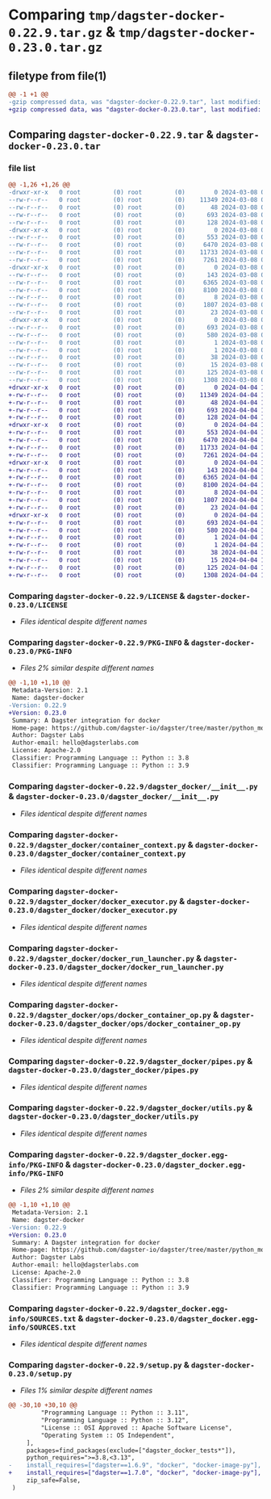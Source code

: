 # Comparing `tmp/dagster-docker-0.22.9.tar.gz` & `tmp/dagster-docker-0.23.0.tar.gz`

## filetype from file(1)

```diff
@@ -1 +1 @@
-gzip compressed data, was "dagster-docker-0.22.9.tar", last modified: Fri Mar  8 00:26:37 2024, max compression
+gzip compressed data, was "dagster-docker-0.23.0.tar", last modified: Thu Apr  4 19:52:06 2024, max compression
```

## Comparing `dagster-docker-0.22.9.tar` & `dagster-docker-0.23.0.tar`

### file list

```diff
@@ -1,26 +1,26 @@
-drwxr-xr-x   0 root         (0) root         (0)        0 2024-03-08 00:26:37.777513 dagster-docker-0.22.9/
--rw-r--r--   0 root         (0) root         (0)    11349 2024-03-08 00:17:46.000000 dagster-docker-0.22.9/LICENSE
--rw-r--r--   0 root         (0) root         (0)       48 2024-03-08 00:17:46.000000 dagster-docker-0.22.9/MANIFEST.in
--rw-r--r--   0 root         (0) root         (0)      693 2024-03-08 00:26:37.777513 dagster-docker-0.22.9/PKG-INFO
--rw-r--r--   0 root         (0) root         (0)      128 2024-03-08 00:17:46.000000 dagster-docker-0.22.9/README.md
-drwxr-xr-x   0 root         (0) root         (0)        0 2024-03-08 00:26:37.777513 dagster-docker-0.22.9/dagster_docker/
--rw-r--r--   0 root         (0) root         (0)      553 2024-03-08 00:17:46.000000 dagster-docker-0.22.9/dagster_docker/__init__.py
--rw-r--r--   0 root         (0) root         (0)     6470 2024-03-08 00:17:46.000000 dagster-docker-0.22.9/dagster_docker/container_context.py
--rw-r--r--   0 root         (0) root         (0)    11733 2024-03-08 00:17:46.000000 dagster-docker-0.22.9/dagster_docker/docker_executor.py
--rw-r--r--   0 root         (0) root         (0)     7261 2024-03-08 00:17:46.000000 dagster-docker-0.22.9/dagster_docker/docker_run_launcher.py
-drwxr-xr-x   0 root         (0) root         (0)        0 2024-03-08 00:26:37.777513 dagster-docker-0.22.9/dagster_docker/ops/
--rw-r--r--   0 root         (0) root         (0)      143 2024-03-08 00:17:46.000000 dagster-docker-0.22.9/dagster_docker/ops/__init__.py
--rw-r--r--   0 root         (0) root         (0)     6365 2024-03-08 00:17:46.000000 dagster-docker-0.22.9/dagster_docker/ops/docker_container_op.py
--rw-r--r--   0 root         (0) root         (0)     8100 2024-03-08 00:17:46.000000 dagster-docker-0.22.9/dagster_docker/pipes.py
--rw-r--r--   0 root         (0) root         (0)        8 2024-03-08 00:17:46.000000 dagster-docker-0.22.9/dagster_docker/py.typed
--rw-r--r--   0 root         (0) root         (0)     1807 2024-03-08 00:17:46.000000 dagster-docker-0.22.9/dagster_docker/utils.py
--rw-r--r--   0 root         (0) root         (0)       23 2024-03-08 00:17:46.000000 dagster-docker-0.22.9/dagster_docker/version.py
-drwxr-xr-x   0 root         (0) root         (0)        0 2024-03-08 00:26:37.777513 dagster-docker-0.22.9/dagster_docker.egg-info/
--rw-r--r--   0 root         (0) root         (0)      693 2024-03-08 00:26:37.000000 dagster-docker-0.22.9/dagster_docker.egg-info/PKG-INFO
--rw-r--r--   0 root         (0) root         (0)      580 2024-03-08 00:26:37.000000 dagster-docker-0.22.9/dagster_docker.egg-info/SOURCES.txt
--rw-r--r--   0 root         (0) root         (0)        1 2024-03-08 00:26:37.000000 dagster-docker-0.22.9/dagster_docker.egg-info/dependency_links.txt
--rw-r--r--   0 root         (0) root         (0)        1 2024-03-08 00:26:37.000000 dagster-docker-0.22.9/dagster_docker.egg-info/not-zip-safe
--rw-r--r--   0 root         (0) root         (0)       38 2024-03-08 00:26:37.000000 dagster-docker-0.22.9/dagster_docker.egg-info/requires.txt
--rw-r--r--   0 root         (0) root         (0)       15 2024-03-08 00:26:37.000000 dagster-docker-0.22.9/dagster_docker.egg-info/top_level.txt
--rw-r--r--   0 root         (0) root         (0)      125 2024-03-08 00:26:37.777513 dagster-docker-0.22.9/setup.cfg
--rw-r--r--   0 root         (0) root         (0)     1308 2024-03-08 00:17:46.000000 dagster-docker-0.22.9/setup.py
+drwxr-xr-x   0 root         (0) root         (0)        0 2024-04-04 19:52:06.194689 dagster-docker-0.23.0/
+-rw-r--r--   0 root         (0) root         (0)    11349 2024-04-04 19:44:08.000000 dagster-docker-0.23.0/LICENSE
+-rw-r--r--   0 root         (0) root         (0)       48 2024-04-04 19:44:08.000000 dagster-docker-0.23.0/MANIFEST.in
+-rw-r--r--   0 root         (0) root         (0)      693 2024-04-04 19:52:06.194689 dagster-docker-0.23.0/PKG-INFO
+-rw-r--r--   0 root         (0) root         (0)      128 2024-04-04 19:44:08.000000 dagster-docker-0.23.0/README.md
+drwxr-xr-x   0 root         (0) root         (0)        0 2024-04-04 19:52:06.194689 dagster-docker-0.23.0/dagster_docker/
+-rw-r--r--   0 root         (0) root         (0)      553 2024-04-04 19:44:08.000000 dagster-docker-0.23.0/dagster_docker/__init__.py
+-rw-r--r--   0 root         (0) root         (0)     6470 2024-04-04 19:44:08.000000 dagster-docker-0.23.0/dagster_docker/container_context.py
+-rw-r--r--   0 root         (0) root         (0)    11733 2024-04-04 19:44:08.000000 dagster-docker-0.23.0/dagster_docker/docker_executor.py
+-rw-r--r--   0 root         (0) root         (0)     7261 2024-04-04 19:44:08.000000 dagster-docker-0.23.0/dagster_docker/docker_run_launcher.py
+drwxr-xr-x   0 root         (0) root         (0)        0 2024-04-04 19:52:06.194689 dagster-docker-0.23.0/dagster_docker/ops/
+-rw-r--r--   0 root         (0) root         (0)      143 2024-04-04 19:44:08.000000 dagster-docker-0.23.0/dagster_docker/ops/__init__.py
+-rw-r--r--   0 root         (0) root         (0)     6365 2024-04-04 19:44:08.000000 dagster-docker-0.23.0/dagster_docker/ops/docker_container_op.py
+-rw-r--r--   0 root         (0) root         (0)     8100 2024-04-04 19:44:08.000000 dagster-docker-0.23.0/dagster_docker/pipes.py
+-rw-r--r--   0 root         (0) root         (0)        8 2024-04-04 19:44:08.000000 dagster-docker-0.23.0/dagster_docker/py.typed
+-rw-r--r--   0 root         (0) root         (0)     1807 2024-04-04 19:44:08.000000 dagster-docker-0.23.0/dagster_docker/utils.py
+-rw-r--r--   0 root         (0) root         (0)       23 2024-04-04 19:44:08.000000 dagster-docker-0.23.0/dagster_docker/version.py
+drwxr-xr-x   0 root         (0) root         (0)        0 2024-04-04 19:52:06.194689 dagster-docker-0.23.0/dagster_docker.egg-info/
+-rw-r--r--   0 root         (0) root         (0)      693 2024-04-04 19:52:06.000000 dagster-docker-0.23.0/dagster_docker.egg-info/PKG-INFO
+-rw-r--r--   0 root         (0) root         (0)      580 2024-04-04 19:52:06.000000 dagster-docker-0.23.0/dagster_docker.egg-info/SOURCES.txt
+-rw-r--r--   0 root         (0) root         (0)        1 2024-04-04 19:52:06.000000 dagster-docker-0.23.0/dagster_docker.egg-info/dependency_links.txt
+-rw-r--r--   0 root         (0) root         (0)        1 2024-04-04 19:52:06.000000 dagster-docker-0.23.0/dagster_docker.egg-info/not-zip-safe
+-rw-r--r--   0 root         (0) root         (0)       38 2024-04-04 19:52:06.000000 dagster-docker-0.23.0/dagster_docker.egg-info/requires.txt
+-rw-r--r--   0 root         (0) root         (0)       15 2024-04-04 19:52:06.000000 dagster-docker-0.23.0/dagster_docker.egg-info/top_level.txt
+-rw-r--r--   0 root         (0) root         (0)      125 2024-04-04 19:52:06.198689 dagster-docker-0.23.0/setup.cfg
+-rw-r--r--   0 root         (0) root         (0)     1308 2024-04-04 19:44:08.000000 dagster-docker-0.23.0/setup.py
```

### Comparing `dagster-docker-0.22.9/LICENSE` & `dagster-docker-0.23.0/LICENSE`

 * *Files identical despite different names*

### Comparing `dagster-docker-0.22.9/PKG-INFO` & `dagster-docker-0.23.0/PKG-INFO`

 * *Files 2% similar despite different names*

```diff
@@ -1,10 +1,10 @@
 Metadata-Version: 2.1
 Name: dagster-docker
-Version: 0.22.9
+Version: 0.23.0
 Summary: A Dagster integration for docker
 Home-page: https://github.com/dagster-io/dagster/tree/master/python_modules/libraries/dagster-docker
 Author: Dagster Labs
 Author-email: hello@dagsterlabs.com
 License: Apache-2.0
 Classifier: Programming Language :: Python :: 3.8
 Classifier: Programming Language :: Python :: 3.9
```

### Comparing `dagster-docker-0.22.9/dagster_docker/__init__.py` & `dagster-docker-0.23.0/dagster_docker/__init__.py`

 * *Files identical despite different names*

### Comparing `dagster-docker-0.22.9/dagster_docker/container_context.py` & `dagster-docker-0.23.0/dagster_docker/container_context.py`

 * *Files identical despite different names*

### Comparing `dagster-docker-0.22.9/dagster_docker/docker_executor.py` & `dagster-docker-0.23.0/dagster_docker/docker_executor.py`

 * *Files identical despite different names*

### Comparing `dagster-docker-0.22.9/dagster_docker/docker_run_launcher.py` & `dagster-docker-0.23.0/dagster_docker/docker_run_launcher.py`

 * *Files identical despite different names*

### Comparing `dagster-docker-0.22.9/dagster_docker/ops/docker_container_op.py` & `dagster-docker-0.23.0/dagster_docker/ops/docker_container_op.py`

 * *Files identical despite different names*

### Comparing `dagster-docker-0.22.9/dagster_docker/pipes.py` & `dagster-docker-0.23.0/dagster_docker/pipes.py`

 * *Files identical despite different names*

### Comparing `dagster-docker-0.22.9/dagster_docker/utils.py` & `dagster-docker-0.23.0/dagster_docker/utils.py`

 * *Files identical despite different names*

### Comparing `dagster-docker-0.22.9/dagster_docker.egg-info/PKG-INFO` & `dagster-docker-0.23.0/dagster_docker.egg-info/PKG-INFO`

 * *Files 2% similar despite different names*

```diff
@@ -1,10 +1,10 @@
 Metadata-Version: 2.1
 Name: dagster-docker
-Version: 0.22.9
+Version: 0.23.0
 Summary: A Dagster integration for docker
 Home-page: https://github.com/dagster-io/dagster/tree/master/python_modules/libraries/dagster-docker
 Author: Dagster Labs
 Author-email: hello@dagsterlabs.com
 License: Apache-2.0
 Classifier: Programming Language :: Python :: 3.8
 Classifier: Programming Language :: Python :: 3.9
```

### Comparing `dagster-docker-0.22.9/dagster_docker.egg-info/SOURCES.txt` & `dagster-docker-0.23.0/dagster_docker.egg-info/SOURCES.txt`

 * *Files identical despite different names*

### Comparing `dagster-docker-0.22.9/setup.py` & `dagster-docker-0.23.0/setup.py`

 * *Files 1% similar despite different names*

```diff
@@ -30,10 +30,10 @@
         "Programming Language :: Python :: 3.11",
         "Programming Language :: Python :: 3.12",
         "License :: OSI Approved :: Apache Software License",
         "Operating System :: OS Independent",
     ],
     packages=find_packages(exclude=["dagster_docker_tests*"]),
     python_requires=">=3.8,<3.13",
-    install_requires=["dagster==1.6.9", "docker", "docker-image-py"],
+    install_requires=["dagster==1.7.0", "docker", "docker-image-py"],
     zip_safe=False,
 )
```

